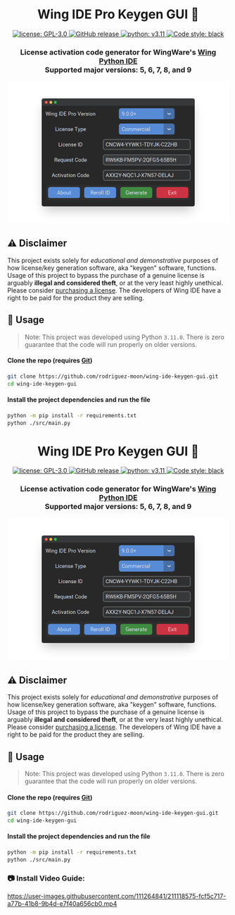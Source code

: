 <!-- Hello there -->

<h1 align="center">
  Wing IDE Pro Keygen GUI 🔑
</h1>

<p align="center">
  <a href="https://github.com/rodriguez-moon/wing-ide-keygen-gui/blob/main/LICENSE">
    <img alt="license: GPL-3.0" src="https://img.shields.io/github/license/rodriguez-moon/wing-ide-keygen-gui.svg?color=734ad4&logo=github">
  </a>
  <a href="https://github.com/rodriguez-moon/wing-ide-keygen-gui/releases">
    <img alt="GitHub release" src="https://img.shields.io/github/release/rodriguez-moon/wing-ide-keygen-gui.svg?color=38a851&logo=github">
  <a href="https://python.org">
    <img alt="python: v3.11" src="https://img.shields.io/badge/python-v3.11-4b8bbe.svg?logo=python&logoColor=ffd43b">
  </a>
  <a href="https://github.com/psf/black">
    <img alt="Code style: black" src="https://img.shields.io/badge/code%20style-black-000000.svg">
  </a>
</p>

<h3 align="center">
  License activation code generator for WingWare's
  <a href="https://wingware.com">
    Wing Python IDE
  </a>
  <br/>
  Supported major versions: 5, 6, 7, 8, and 9
</h3>

<div style="text-align: center;">
    <img title="Wing Keygen GUI" alt="Example GUI screenshot" src="./assets/gui-example.png">
</div>

## ⚠️ Disclaimer

This project exists solely for _educational and demonstrative_ purposes of how license/key generation software, aka "keygen" software, functions. Usage of this project to bypass the purchase of a genuine license is arguably **illegal and considered theft**, or at the very least highly unethical. Please consider [purchasing a license](https://wingware.com/store/purchase). The developers of Wing IDE have a right to be paid for the product they are selling.

## 🌙 Usage

> Note: This project was developed using Python `3.11.0`. There is zero guarantee that the code will run properly on older versions.

#### Clone the repo (requires [Git](https://git-scm.com/))
```bash
git clone https://github.com/rodriguez-moon/wing-ide-keygen-gui.git
cd wing-ide-keygen-gui
```
#### Install the project dependencies and run the file
```bash
python -m pip install -r requirements.txt
python ./src/main.py
```

<!-- Hello there -->

<h1 align="center">
  Wing IDE Pro Keygen GUI 🔑
</h1>

<p align="center">
  <a href="https://github.com/rodriguez-moon/wing-ide-keygen-gui/blob/main/LICENSE">
    <img alt="license: GPL-3.0" src="https://img.shields.io/github/license/rodriguez-moon/wing-ide-keygen-gui.svg?color=734ad4&logo=github">
  </a>
  <a href="https://github.com/rodriguez-moon/wing-ide-keygen-gui/releases">
    <img alt="GitHub release" src="https://img.shields.io/github/release/rodriguez-moon/wing-ide-keygen-gui.svg?color=38a851&logo=github">
  <a href="https://python.org">
    <img alt="python: v3.11" src="https://img.shields.io/badge/python-v3.11-4b8bbe.svg?logo=python&logoColor=ffd43b">
  </a>
  <a href="https://github.com/psf/black">
    <img alt="Code style: black" src="https://img.shields.io/badge/code%20style-black-000000.svg">
  </a>
</p>

<h3 align="center">
  License activation code generator for WingWare's
  <a href="https://wingware.com">
    Wing Python IDE
  </a>
  <br/>
  Supported major versions: 5, 6, 7, 8, and 9
</h3>

<div style="text-align: center;">
    <img title="Wing Keygen GUI" alt="Example GUI screenshot" src="./assets/gui-example.png">
</div>

## ⚠️ Disclaimer

This project exists solely for _educational and demonstrative_ purposes of how license/key generation software, aka "keygen" software, functions. Usage of this project to bypass the purchase of a genuine license is arguably **illegal and considered theft**, or at the very least highly unethical. Please consider [purchasing a license](https://wingware.com/store/purchase). The developers of Wing IDE have a right to be paid for the product they are selling.

## 🌙 Usage

> Note: This project was developed using Python `3.11.0`. There is zero guarantee that the code will run properly on older versions.

#### Clone the repo (requires [Git](https://git-scm.com/))
```bash
git clone https://github.com/rodriguez-moon/wing-ide-keygen-gui.git
cd wing-ide-keygen-gui
```
#### Install the project dependencies and run the file
```bash
python -m pip install -r requirements.txt
python ./src/main.py
```

### 📷 Install Video Guide:
https://user-images.githubusercontent.com/111264841/211118575-fcf5c717-a77b-41b8-9b4d-e7f40a656cb0.mp4
